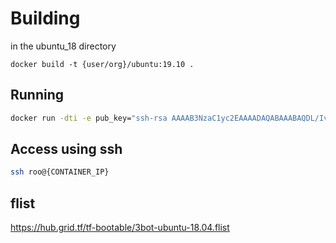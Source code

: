 # Building

in the ubuntu_18 directory

`docker build -t {user/org}/ubuntu:19.10 .`

## Running

```bash
docker run -dti -e pub_key="ssh-rsa AAAAB3NzaC1yc2EAAAADAQABAAABAQDL/IvQhp..." {user/org}/ubuntu:19.10
```

## Access using ssh
```bash
ssh roo@{CONTAINER_IP}
```

## flist
https://hub.grid.tf/tf-bootable/3bot-ubuntu-18.04.flist
